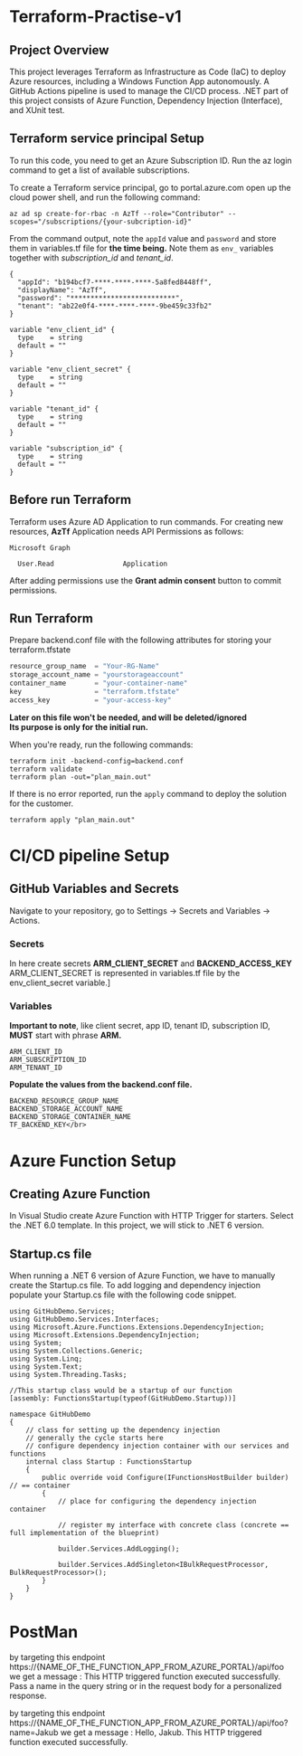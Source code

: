 # Terraform-Practise-v1

## Project Overview
This project leverages Terraform as Infrastructure as Code (IaC) to deploy Azure resources, including a Windows Function App autonomously. A GitHub Actions pipeline is used to manage the CI/CD process. .NET part of this project consists of Azure Function, Dependency Injection (Interface), and XUnit test.

## Terraform service principal Setup
To run this code, you need to get an Azure Subscription ID. Run the az login command to get a list of available subscriptions.

To create a Terraform service principal, go to portal.azure.com open up the cloud power shell, and run the following command:
```text
az ad sp create-for-rbac -n AzTf --role="Contributor" --scopes="/subscriptions/{your-subcription-id}"
```

From the command output, note the `appId` value and `password` and store them in variables.tf file for **the time being.** Note them as `env_` variables together with *subscription_id* and *tenant_id*.

```text
{
  "appId": "b194bcf7-****-****-****-5a8fed8448ff",
  "displayName": "AzTf",
  "password": "**************************",
  "tenant": "ab22e0f4-****-****-****-9be459c33fb2"
}
```

```text
variable "env_client_id" {
  type    = string
  default = ""
}

variable "env_client_secret" {
  type    = string
  default = ""
}

variable "tenant_id" {
  type    = string
  default = ""
}

variable "subscription_id" {
  type    = string
  default = ""
}
```

## Before run Terraform
Terraform uses Azure AD Application to run commands. For creating new resources, **AzTf** Application needs API Permissions as follows:

```text
Microsoft Graph

  User.Read                 Application
```

After adding permissions use the **Grant admin consent** button to commit permissions.

## Run Terraform

Prepare backend.conf file with the following attributes for storing your terraform.tfstate

```terraform
resource_group_name  = "Your-RG-Name"
storage_account_name = "yourstorageaccount"
container_name       = "your-container-name"
key                  = "terraform.tfstate"
access_key           = "your-access-key"
```

**Later on this file won't be needed, and will be deleted/ignored**</br>
**Its purpose is only for the initial run.**

When you're ready, run the following commands:

```text
terraform init -backend-config=backend.conf
terraform validate
terraform plan -out="plan_main.out" 
```

If there is no error reported, run the `apply` command to deploy the solution for the customer.

```text
terraform apply "plan_main.out"
```

# CI/CD pipeline Setup

## GitHub Variables and Secrets
Navigate to your repository, go to Settings -> Secrets and Variables -> Actions.

### Secrets
In here create secrets **ARM_CLIENT_SECRET** and **BACKEND_ACCESS_KEY**</br>
ARM_CLIENT_SECRET is represented in variables.tf file by the env_client_secret variable.]

### Variables

**Important to note**, like client secret, app ID, tenant ID, subscription ID, **MUST** start with phrase **ARM.**
```text
ARM_CLIENT_ID
ARM_SUBSCRIPTION_ID
ARM_TENANT_ID
```

**Populate the values from the backend.conf file.**
```text
BACKEND_RESOURCE_GROUP_NAME
BACKEND_STORAGE_ACCOUNT_NAME
BACKEND_STORAGE_CONTAINER_NAME
TF_BACKEND_KEY</br>
```
# Azure Function Setup

## Creating Azure Function
In Visual Studio create Azure Function with HTTP Trigger for starters. Select the .NET 6.0 template. In this project, we will stick to .NET 6 version.

## Startup.cs file
When running a .NET 6 version of Azure Function, we have to manually create the Startup.cs file. To add logging and dependency injection populate your Startup.cs file with the following code snippet.

```text
using GitHubDemo.Services;
using GitHubDemo.Services.Interfaces;
using Microsoft.Azure.Functions.Extensions.DependencyInjection;
using Microsoft.Extensions.DependencyInjection;
using System;
using System.Collections.Generic;
using System.Linq;
using System.Text;
using System.Threading.Tasks;

//This startup class would be a startup of our function
[assembly: FunctionsStartup(typeof(GitHubDemo.Startup))]

namespace GitHubDemo
{
    // class for setting up the dependency injection
    // generally the cycle starts here
    // configure dependency injection container with our services and functions
    internal class Startup : FunctionsStartup
    {
        public override void Configure(IFunctionsHostBuilder builder) // == container
        {
            // place for configuring the dependency injection container

            // register my interface with concrete class (concrete == full implementation of the blueprint)

            builder.Services.AddLogging();  

            builder.Services.AddSingleton<IBulkRequestProcessor, BulkRequestProcessor>();
        }
    }
}

```

# PostMan

by targeting this endpoint https://{NAME_OF_THE_FUNCTION_APP_FROM_AZURE_PORTAL}/api/foo
we get a message :
This HTTP triggered function executed successfully. Pass a name in the query string or in the request body for a personalized response.

by targeting this endpoint https://{NAME_OF_THE_FUNCTION_APP_FROM_AZURE_PORTAL}/api/foo?name=Jakub
we get a message :
Hello, Jakub. This HTTP triggered function executed successfully.
